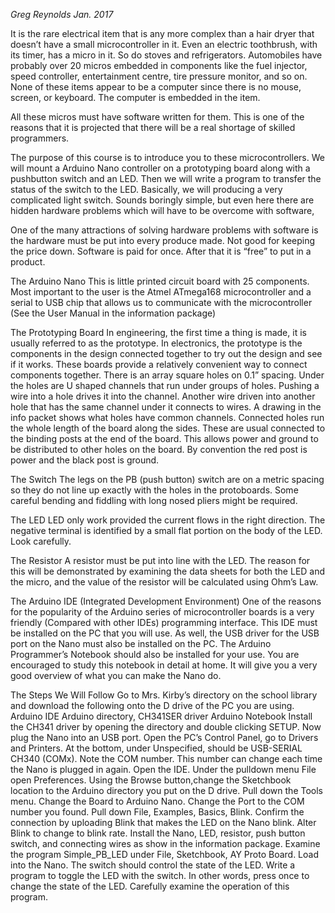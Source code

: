 *Greg Reynolds Jan. 2017*


It is the rare electrical item that is any more complex than a hair dryer that doesn’t have a small microcontroller in it. Even an electric toothbrush, with its timer, has a micro in it. So do stoves and refrigerators. Automobiles have probably over 20 micros embedded in components like the fuel injector, speed controller, entertainment centre, tire pressure monitor, and so on. None of these items appear to be a computer since there is no mouse, screen, or keyboard. The computer is embedded in the item.

All these micros must have software written for them. This is one of the reasons that it is projected that there will be a real shortage of skilled programmers.

The purpose of this course is to introduce you to these microcontrollers. We will mount a Arduino Nano controller on a prototyping board along with a pushbutton switch and an LED. Then we will write a program to transfer the status of the switch to the LED. Basically, we will producing a very complicated light switch.
Sounds boringly simple, but even here there are hidden hardware problems which will have to be overcome with software,

One of the many attractions of solving hardware problems with software is the hardware must be put into every produce made. Not good for keeping the price down. Software is paid for once. After that it is “free” to put in a product. 


The Arduino Nano
This is little printed circuit board with 25 components. Most important to the user is the Atmel ATmega168 microcontroller and a serial to USB chip that allows us to communicate with the microcontroller (See the User Manual in the information package) 


The Prototyping Board
In engineering, the first time a thing is made, it is usually referred to as the prototype.
In electronics, the prototype is the components in the design connected together to try out the design and see if it works. These boards provide a relatively convenient way to connect components together. There is an array square holes on 0.1” spacing. Under the holes are U shaped channels that run under groups of holes. Pushing a wire into a hole drives it into the channel. Another wire driven into another hole that has the same channel under it connects to wires. A drawing in the info packet shows what holes have common channels.
Connected holes run the whole length of the board along the sides. These are usual connected to the binding posts at the end of the board. This allows power and ground to be distributed to other holes on the board. By convention the red post is power and the black post is ground. 

The Switch
The legs on the PB (push button) switch are on a metric spacing so they do not line up exactly with the holes in the protoboards. Some careful bending and fiddling with long nosed pliers might be required.


The LED
LED only work provided the current flows in the right direction. The negative terminal is identified by a small flat portion on the body of the LED. Look carefully.


The Resistor
A resistor must be put into line with the LED. The reason for this will be demonstrated by examining the data sheets for both the LED and the micro, and the value of the resistor will be calculated using Ohm’s Law.

The Arduino IDE (Integrated Development Environment)
One of the reasons for the popularity of the Arduino series of microcontroller boards is a very friendly (Compared with other IDEs) programming interface. This IDE must be installed on the PC that you will use. As well, the USB driver for the USB port on the Nano must also be installed on the PC.
The Arduino Programmer’s Notebook should also be installed for your use. You are encouraged to study this notebook in detail at home. It will give you a very good overview of what you can make the Nano do.

The Steps We Will Follow
Go to Mrs. Kirby’s directory on the school library and download the following onto the D drive of the PC you are using.
Arduino IDE
Arduino directory,
CH341SER driver
Arduino Notebook
Install the CH341 driver by opening the directory and double clicking SETUP. 
Now plug the Nano into an USB port. Open the PC’s Control Panel, go to Drivers and Printers. 
At the bottom, under Unspecified, should be USB-SERIAL CH340 (COMx). 
Note the COM number. This number can change each time the Nano is plugged in again.
Open the IDE. Under the pulldown menu File open Preferences. Using the Browse button,change the Sketchbook location to the Arduino directory you put on the D drive.
Pull down the Tools menu. Change the Board to Arduino Nano. Change the Port to the COM number you found.
Pull down File, Examples, Basics, Blink. Confirm the connection by uploading Blink that makes the LED on the Nano blink. Alter Blink to change to blink rate.
Install the Nano, LED, resistor, push button switch, and connecting wires as show in the information package. 
Examine the program Simple_PB_LED under File, Sketchbook, AY Proto Board. Load into the Nano. The switch should control the state of the LED.
Write a program to toggle the LED with the switch. In other words, press once to change the state of the LED.
Carefully examine the operation of this program.
